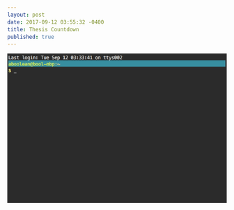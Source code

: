 ```yaml
---
layout: post
date: 2017-09-12 03:55:32 -0400
title: Thesis Countdown
published: true
---
```


![image](/media/2017-09-12-thesis-timer.gif)
